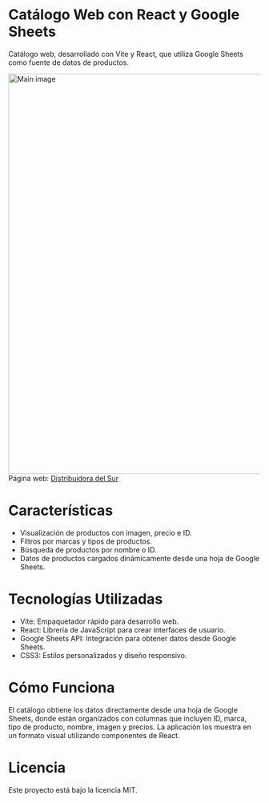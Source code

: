 # Catálogo Web con React y Google Sheets

Catálogo web, desarrollado con Vite y React, que utiliza Google Sheets como fuente de datos de productos.


<img src="https://github.com/user-attachments/assets/c7bb91f3-749f-47ab-b303-dcb3b5e4e68f" alt="Main image" width="800"/> </br>
Página web: [Distribuidora del Sur](https://distribuidora-del-sur.netlify.app/)

# Características
<ul>
  <li>Visualización de productos con imagen, precio e ID. </li>
  <li>Filtros por marcas y tipos de productos.</li>
  <li>Búsqueda de productos por nombre o ID.</li>
  <li>Datos de productos cargados dinámicamente desde una hoja de Google Sheets.</li>
</ul>

# Tecnologías Utilizadas

<ul>
  <li>Vite: Empaquetador rápido para desarrollo web.</li>
  <li>React: Librería de JavaScript para crear interfaces de usuario.</li>
  <li>Google Sheets API: Integración para obtener datos desde Google Sheets.</li>
  <li>CSS3: Estilos personalizados y diseño responsivo.</li>
</ul>

# Cómo Funciona
El catálogo obtiene los datos directamente desde una hoja de Google Sheets, donde están organizados con columnas que incluyen ID, marca, tipo de producto, nombre, imagen y precios. La aplicación los muestra en un formato visual utilizando componentes de React.

# Licencia
Este proyecto está bajo la licencia MIT.
